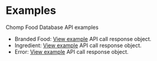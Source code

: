 # Examples
Chomp Food Database API examples

- Branded Food: [View example](https://raw.githubusercontent.com/chompfoods/examples/master/branded-food-response-object.json) API call response object.
- Ingredient: [View example](https://raw.githubusercontent.com/chompfoods/examples/master/ingredient-response-object.json) API call response object.
- Error: [View example](https://raw.githubusercontent.com/chompfoods/examples/master/error-response-object.json) API call response object.
